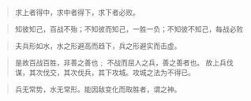 >求上者得中，求中者得下，求下者必败。

>知彼知己，百战不殆；不知彼而知己，一胜一负；不知彼不知己，每战必败

>夫兵形如水，水之形避高而趋下，兵之形避实而击虚。

>是故百战百胜，非善之善也﹔ 
不战而屈人之兵，善之善者也。 
故上兵伐谋，其次伐交，其次伐兵，其下攻城。攻城之法为不得已。

>兵无常势，水无常形。能因敌变化而取胜者，谓之神。
